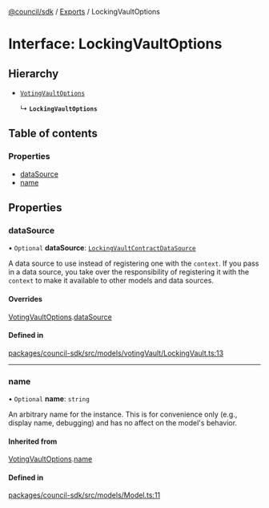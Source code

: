[@council/sdk](../README.md) / [Exports](../modules.md) / LockingVaultOptions

# Interface: LockingVaultOptions

## Hierarchy

- [`VotingVaultOptions`](VotingVaultOptions.md)

  ↳ **`LockingVaultOptions`**

## Table of contents

### Properties

- [dataSource](LockingVaultOptions.md#datasource)
- [name](LockingVaultOptions.md#name)

## Properties

### dataSource

• `Optional` **dataSource**: [`LockingVaultContractDataSource`](../classes/LockingVaultContractDataSource.md)

A data source to use instead of registering one with the `context`. If you
pass in a data source, you take over the responsibility of registering it
with the `context` to make it available to other models and data sources.

#### Overrides

[VotingVaultOptions](VotingVaultOptions.md).[dataSource](VotingVaultOptions.md#datasource)

#### Defined in

[packages/council-sdk/src/models/votingVault/LockingVault.ts:13](https://github.com/element-fi/council-monorepo/blob/c3de473/packages/council-sdk/src/models/votingVault/LockingVault.ts#L13)

___

### name

• `Optional` **name**: `string`

An arbitrary name for the instance. This is for convenience only (e.g.,
display name, debugging) and has no affect on the model's behavior.

#### Inherited from

[VotingVaultOptions](VotingVaultOptions.md).[name](VotingVaultOptions.md#name)

#### Defined in

[packages/council-sdk/src/models/Model.ts:11](https://github.com/element-fi/council-monorepo/blob/c3de473/packages/council-sdk/src/models/Model.ts#L11)
